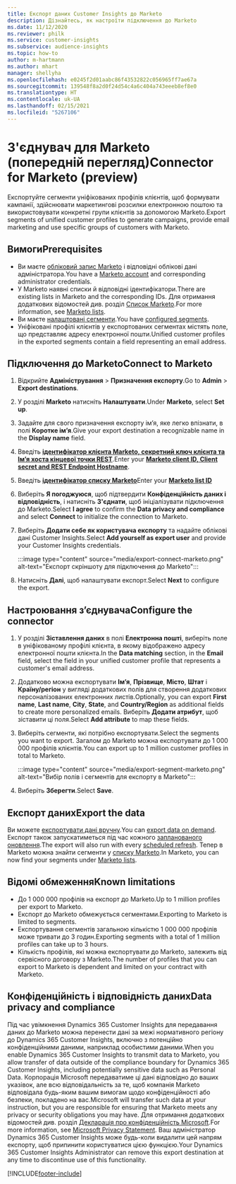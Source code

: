 ```yaml
---
title: Експорт даних Customer Insights до Marketo
description: Дізнайтесь, як настроїти підключення до Marketo
ms.date: 11/12/2020
ms.reviewer: philk
ms.service: customer-insights
ms.subservice: audience-insights
ms.topic: how-to
author: m-hartmann
ms.author: mhart
manager: shellyha
ms.openlocfilehash: e0245f2d01aabc86f43532822c056965ff7ae67a
ms.sourcegitcommit: 139548f8a2d0f24d54c4a6c404a743eeeb8ef8e0
ms.translationtype: HT
ms.contentlocale: uk-UA
ms.lasthandoff: 02/15/2021
ms.locfileid: "5267106"
---
```

# <a name="connector-for-marketo-preview"></a><span data-ttu-id="8840f-103">З'єднувач для Marketo (попередній перегляд)</span><span class="sxs-lookup"><span data-stu-id="8840f-103">Connector for Marketo (preview)</span></span>

<span data-ttu-id="8840f-104">Експортуйте сегменти уніфікованих профілів клієнтів, щоб формувати кампанії, здійснювати маркетингові розсилки електронною поштою та використовувати конкретні групи клієнтів за допомогою Marketo.</span><span class="sxs-lookup"><span data-stu-id="8840f-104">Export segments of unified customer profiles to generate campaigns, provide email marketing and use specific groups of customers with Marketo.</span></span>

## <a name="prerequisites"></a><span data-ttu-id="8840f-105">Вимоги</span><span class="sxs-lookup"><span data-stu-id="8840f-105">Prerequisites</span></span>

-   <span data-ttu-id="8840f-106">Ви маєте [обліковий запис Marketo](https://login.marketo.com/) і відповідні облікові дані адміністратора.</span><span class="sxs-lookup"><span data-stu-id="8840f-106">You have a [Marketo account](https://login.marketo.com/) and corresponding administrator credentials.</span></span>
-   <span data-ttu-id="8840f-107">У Marketo наявні списки й відповідні ідентифікатори.</span><span class="sxs-lookup"><span data-stu-id="8840f-107">There are existing lists in Marketo and the corresponding IDs.</span></span> <span data-ttu-id="8840f-108">Для отримання додаткових відомостей див. розділ [Список Marketo](https://docs.marketo.com/display/public/DOCS/Understanding+Static+Lists).</span><span class="sxs-lookup"><span data-stu-id="8840f-108">For more information, see [Marketo lists](https://docs.marketo.com/display/public/DOCS/Understanding+Static+Lists).</span></span>
-   <span data-ttu-id="8840f-109">Ви маєте [налаштовані сегменти](segments.md).</span><span class="sxs-lookup"><span data-stu-id="8840f-109">You have [configured segments](segments.md).</span></span>
-   <span data-ttu-id="8840f-110">Уніфіковані профілі клієнтів у експортованих сегментах містять поле, що представляє адресу електронної пошти.</span><span class="sxs-lookup"><span data-stu-id="8840f-110">Unified customer profiles in the exported segments contain a field representing an email address.</span></span>

## <a name="connect-to-marketo"></a><span data-ttu-id="8840f-111">Підключення до Marketo</span><span class="sxs-lookup"><span data-stu-id="8840f-111">Connect to Marketo</span></span>

1. <span data-ttu-id="8840f-112">Відкрийте **Адміністрування** > **Призначення експорту**.</span><span class="sxs-lookup"><span data-stu-id="8840f-112">Go to **Admin** > **Export destinations**.</span></span>

1. <span data-ttu-id="8840f-113">У розділі **Marketo** натисніть **Налаштувати**.</span><span class="sxs-lookup"><span data-stu-id="8840f-113">Under **Marketo**, select **Set up**.</span></span>

1. <span data-ttu-id="8840f-114">Задайте для свого призначення експорту ім’я, яке легко впізнати, в полі **Коротке ім’я**.</span><span class="sxs-lookup"><span data-stu-id="8840f-114">Give your export destination a recognizable name in the **Display name** field.</span></span>

1. <span data-ttu-id="8840f-115">Введіть **[ідентифікатор клієнта Marketo, секретний ключ клієнта та Ім’я хоста кінцевої точки REST](https://developers.marketo.com/rest-api/authentication/)**.</span><span class="sxs-lookup"><span data-stu-id="8840f-115">Enter your **[Marketo client ID, Client secret and REST Endpoint Hostname](https://developers.marketo.com/rest-api/authentication/)**.</span></span>

1. <span data-ttu-id="8840f-116">Введіть **[ідентифікатор списку Marketo](https://docs.marketo.com/display/public/DOCS/Understanding+Static+Lists)**</span><span class="sxs-lookup"><span data-stu-id="8840f-116">Enter your **[Marketo list ID](https://docs.marketo.com/display/public/DOCS/Understanding+Static+Lists)**</span></span> 

1. <span data-ttu-id="8840f-117">Виберіть **Я погоджуюся**, щоб підтвердити **Конфіденційність даних і відповідність**, і натисніть **З'єднати**, щоб ініціалізувати підключення до Marketo.</span><span class="sxs-lookup"><span data-stu-id="8840f-117">Select **I agree** to confirm the **Data privacy and compliance** and select **Connect** to initialize the connection to Marketo.</span></span>

1. <span data-ttu-id="8840f-118">Виберіть **Додати себе як користувача експорту** та надайте облікові дані Customer Insights.</span><span class="sxs-lookup"><span data-stu-id="8840f-118">Select **Add yourself as export user** and provide your Customer Insights credentials.</span></span>

   :::image type="content" source="media/export-connect-marketo.png" alt-text="Експорт скріншоту для підключення до Marketo":::

1. <span data-ttu-id="8840f-120">Натисніть **Далі**, щоб налаштувати експорт.</span><span class="sxs-lookup"><span data-stu-id="8840f-120">Select **Next** to configure the export.</span></span>

## <a name="configure-the-connector"></a><span data-ttu-id="8840f-121">Настроювання з’єднувача</span><span class="sxs-lookup"><span data-stu-id="8840f-121">Configure the connector</span></span>

1. <span data-ttu-id="8840f-122">У розділі **Зіставлення даних** в полі **Електронна пошті**, виберіть поле в уніфікованому профілі клієнта, в якому відображено адресу електронної пошти клієнта.</span><span class="sxs-lookup"><span data-stu-id="8840f-122">In the **Data matching** section, in the **Email** field, select the field in your unified customer profile that represents a customer's email address.</span></span> 

1. <span data-ttu-id="8840f-123">Додатково можна експортувати **Ім’я**, **Прізвище**, **Місто**, **Штат** і **Країну/регіон** у вигляді додаткових полів для створення додаткових персоналізованих електронних листів.</span><span class="sxs-lookup"><span data-stu-id="8840f-123">Optionally, you can export **First name**, **Last name**, **City**, **State**, and **Country/Region**  as additional fields to create more personalized emails.</span></span> <span data-ttu-id="8840f-124">Виберіть **Додати атрибут**, щоб зіставити ці поля.</span><span class="sxs-lookup"><span data-stu-id="8840f-124">Select **Add attribute** to map these fields.</span></span>

1. <span data-ttu-id="8840f-125">Виберіть сегменти, які потрібно експортувати.</span><span class="sxs-lookup"><span data-stu-id="8840f-125">Select the segments you want to export.</span></span> <span data-ttu-id="8840f-126">Загалом до Marketo можна експортувати до 1 000 000 профілів клієнтів.</span><span class="sxs-lookup"><span data-stu-id="8840f-126">You can export up to 1 million customer profiles in total to Marketo.</span></span>

   :::image type="content" source="media/export-segment-marketo.png" alt-text="Вибір полів і сегментів для експорту в Marketo":::

1. <span data-ttu-id="8840f-128">Виберіть **Зберегти**.</span><span class="sxs-lookup"><span data-stu-id="8840f-128">Select **Save**.</span></span>

## <a name="export-the-data"></a><span data-ttu-id="8840f-129">Експорт даних</span><span class="sxs-lookup"><span data-stu-id="8840f-129">Export the data</span></span>

<span data-ttu-id="8840f-130">Ви можете [експортувати дані вручну](export-destinations.md).</span><span class="sxs-lookup"><span data-stu-id="8840f-130">You can [export data on demand](export-destinations.md).</span></span> <span data-ttu-id="8840f-131">Експорт також запускатиметься під час кожного [запланованого оновлення](system.md#schedule-tab).</span><span class="sxs-lookup"><span data-stu-id="8840f-131">The export will also run with every [scheduled refresh](system.md#schedule-tab).</span></span> <span data-ttu-id="8840f-132">Тепер в Marketo можна знайти сегменти у [списку Marketo](ttps://docs.marketo.com/display/public/DOCS/Understanding+Static+Lists).</span><span class="sxs-lookup"><span data-stu-id="8840f-132">In Marketo, you can now find your segments under [Marketo lists](ttps://docs.marketo.com/display/public/DOCS/Understanding+Static+Lists).</span></span>

## <a name="known-limitations"></a><span data-ttu-id="8840f-133">Відомі обмеження</span><span class="sxs-lookup"><span data-stu-id="8840f-133">Known limitations</span></span>

- <span data-ttu-id="8840f-134">До 1 000 000 профілів на експорт до Marketo.</span><span class="sxs-lookup"><span data-stu-id="8840f-134">Up to 1 million profiles per export to Marketo.</span></span>
- <span data-ttu-id="8840f-135">Експорт до Marketo обмежується сегментами.</span><span class="sxs-lookup"><span data-stu-id="8840f-135">Exporting to Marketo is limited to segments.</span></span>
- <span data-ttu-id="8840f-136">Експортування сегментів загальною кількістю 1 000 000 профілів може тривати до 3 годин.</span><span class="sxs-lookup"><span data-stu-id="8840f-136">Exporting segments with a total of 1 million profiles can take up to 3 hours.</span></span> 
- <span data-ttu-id="8840f-137">Кількість профілів, які можна експортувати до Marketo, залежить від сервісного договору з Marketo.</span><span class="sxs-lookup"><span data-stu-id="8840f-137">The number of profiles that you can export to Marketo is dependent and limited on your contract with Marketo.</span></span>

## <a name="data-privacy-and-compliance"></a><span data-ttu-id="8840f-138">Конфіденційність і відповідність даних</span><span class="sxs-lookup"><span data-stu-id="8840f-138">Data privacy and compliance</span></span>

<span data-ttu-id="8840f-139">Під час увімкнення Dynamics 365 Customer Insights для передавання даних до Marketo можна перенести дані за межі нормативного регіону до Dynamics 365 Customer Insights, включно з потенційно конфіденційними даними, наприклад особистими даними.</span><span class="sxs-lookup"><span data-stu-id="8840f-139">When you enable Dynamics 365 Customer Insights to transmit data to Marketo, you allow transfer of data outside of the compliance boundary for Dynamics 365 Customer Insights, including potentially sensitive data such as Personal Data.</span></span> <span data-ttu-id="8840f-140">Корпорація Microsoft передаватиме ці дані відповідно до ваших указівок, але всю відповідальність за те, щоб компанія Marketo відповідала будь-яким вашим вимогам щодо конфіденційності або безпеки, покладено на вас.</span><span class="sxs-lookup"><span data-stu-id="8840f-140">Microsoft will transfer such data at your instruction, but you are responsible for ensuring that Marketo meets any privacy or security obligations you may have.</span></span> <span data-ttu-id="8840f-141">Для отримання додаткових відомостей див. розділ [Декларація про конфіденційність Microsoft](https://go.microsoft.com/fwlink/?linkid=396732).</span><span class="sxs-lookup"><span data-stu-id="8840f-141">For more information, see [Microsoft Privacy Statement](https://go.microsoft.com/fwlink/?linkid=396732).</span></span>
<span data-ttu-id="8840f-142">Ваш адміністратор Dynamics 365 Customer Insights може будь-коли видалити цей напрям експорту, щоб припинити користуватися цією функцією.</span><span class="sxs-lookup"><span data-stu-id="8840f-142">Your Dynamics 365 Customer Insights Administrator can remove this export destination at any time to discontinue use of this functionality.</span></span>


[!INCLUDE[footer-include](../includes/footer-banner.md)]